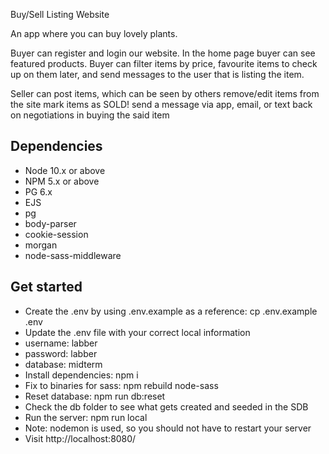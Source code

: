 Buy/Sell Listing Website

An app where you can buy lovely plants. 


Buyer can register and login our website.
In the home page buyer can see featured products.
Buyer can filter items by price, favourite items to check up on them later,
and send messages to the user that is listing the item.


Seller can post items, which can be seen by others
remove/edit items from the site
mark items as SOLD!
send a message via app, email, or text back on negotiations in buying the said item

## Dependencies

- Node 10.x or above
- NPM 5.x or above
- PG 6.x
- EJS
- pg
- body-parser
- cookie-session
- morgan
- node-sass-middleware

## Get started

- Create the .env by using .env.example as a reference: cp .env.example .env
- Update the .env file with your correct local information
- username: labber
- password: labber
- database: midterm
- Install dependencies: npm i
- Fix to binaries for sass: npm rebuild node-sass
- Reset database: npm run db:reset
- Check the db folder to see what gets created and seeded in the SDB
- Run the server: npm run local
- Note: nodemon is used, so you should not have to restart your server
- Visit http://localhost:8080/
